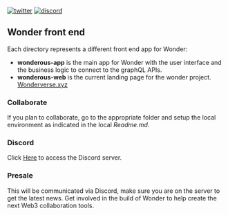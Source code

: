 [![twitter](https://img.shields.io/twitter/follow/wonderverse_xyz?label=Follow&style=social)](https://twitter.com/wonderverse_xyz)
[![discord](https://img.shields.io/discord/907435897568505866?label=discord&logo=Discord)](https://discord.gg/FDHpxKz2)

## Wonder front end

Each directory represents a different front end app for Wonder:

* **wonderous-app** is the main app for Wonder with the user interface and the business logic to connect to the graphQL APIs.
* **wonderous-web** is the current landing page for the wonder project. [Wonderverse.xyz](https://wonderverse.xyz)

### Collaborate

If you plan to collaborate, go to the appropriate folder and setup the local environment as indicated in the local *Readme.md*.

### Discord

Click [Here](https://discord.gg/FDHpxKz2) to access the Discord server.

### Presale

This will be communicated via Discord, make sure you are on the server to get the latest news. Get involved in the build of Wonder to help create the next Web3 collaboration tools.